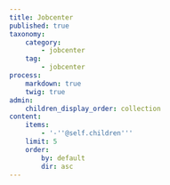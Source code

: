 ```yaml
---
title: Jobcenter
published: true
taxonomy:
    category:
        - jobcenter
    tag:
        - jobcenter
process:
    markdown: true
    twig: true
admin:
    children_display_order: collection
content:
    items:
        - '-''@self.children'''
    limit: 5
    order:
        by: default
        dir: asc
---
```


<head>
     <style>
            body{    
                background-attachment: fixed;
                width: auto;
            }
         a{
            text-decoration: none;
            color: white;
            }
            a:hover{
            color:grey;
            }
            a:active{
            }
            a:visited{
            }
        .container{
                width : auto%;
                margin: auto;
            }
        .list{
            border: 1px #ccc solid;
            }
            .list ul{
               list-style: square;
            }    
        .text{
                border-radius: 15px;
                 background-color: #20202c;
                 padding: 5px 10px;
                margin: 20px 0;
                color: white;
            }
            .faircoin{
            float: right;
            width: 10%;
            position: absolute;
            right: 20px;
            top: 90px;
                      }
         .table{
                 border-radius: 15px;
                 background-color: #20202c;
                 padding: 5px 10px;
                margin: 20px 0;
             	
                }
         td{
             color: white;
             }       
         .taks{
              	font-family: "Trebuchet MS", Arial, Helvetica, sans-serif;
                width: 100%;
				}
         h1{
               color: white;
               text-align: center;            }
            h2{
                color: white;
            }
            h3{
                color: white;
                font-size: 20px;
            }
            p{
                color: white;
            }
    </style>
    </head>
    
<div class="container">
    <div class="text">
    <h1> In our economy are a lot of things to do! </h1>

Everbody has a skill, we need them all! As an alternative to the classical labour we would like to propose you the possibility to work self-employed, free and horizontal in collectives, where everybody gets the possibility to have a stable and fair income.
</div>
<div class="table">
<table id="taks">
  <tr>
    <th>job</th>
    <th>time</th>
    <th>place</th>
  </tr>
    <tr>
        <td><a href="https://lasalpujarras.fair.coop/en/jobcenter/website"> website maintain</a></td>
    <td>flexible</td>
    <td>online</td>
  </tr>
    </table>
    </div>

<div class="text">
    <h1>OCW (Open Coop Work) </h1>
    OpenCoop Work Areas is a space where all participants of the FairCoop ecosystem may collaborate and build an organized workflow in a decentralized and efficient way. In addition, it includes a method of logging which is divided into tasks among people with the required skills, while distributing a certain value to everyone which contributed. This overall plan is mainly the outcome of the OpenCoop Work Summercamp 2017, where a lot of people from around the world, involved in FairCoop’s ecosystem in various ways, gathered and worked on setting this up and kickstarting the new form of self-organizing the open collaborative work for the glocal FairCoop activities. 
    </div>
    
<div class="text">
    <h1>Agent</h1>
    With the agent app, people and collectives will be able in the future to summarizes their individual accounts, work, memberships, etc. from different platforms simply at just one place – the agent app. All economic relations and data will be visible and managable from there. 
    </div>

    
</div>



